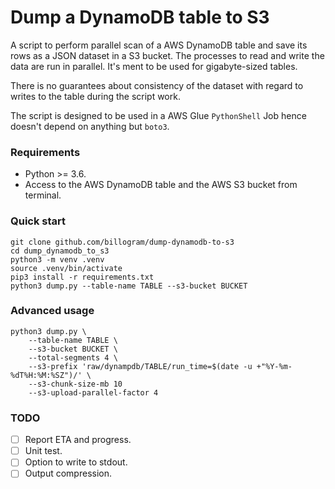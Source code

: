 # Dump a DynamoDB table to S3

A script to perform parallel scan of a AWS DynamoDB table and save its rows as
a JSON dataset in a S3 bucket. The processes to read and write the data are run in
parallel. It's ment to be used for gigabyte-sized tables.

There is no guarantees about consistency of the dataset with regard to writes to the
table during the script work.

The script is designed to be used in a AWS Glue `PythonShell` Job hence doesn't depend
on anything but `boto3`.

### Requirements

* Python >= 3.6.
* Access to the AWS DynamoDB table and the AWS S3 bucket from terminal.

### Quick start

```
git clone github.com/billogram/dump-dynamodb-to-s3
cd dump_dynamodb_to_s3
python3 -m venv .venv
source .venv/bin/activate
pip3 install -r requirements.txt
python3 dump.py --table-name TABLE --s3-bucket BUCKET
```

### Advanced usage

```
python3 dump.py \
    --table-name TABLE \
    --s3-bucket BUCKET \
    --total-segments 4 \
    --s3-prefix 'raw/dynampdb/TABLE/run_time=$(date -u +"%Y-%m-%dT%H:%M:%SZ")/' \
    --s3-chunk-size-mb 10
    --s3-upload-parallel-factor 4
```

### TODO

* [ ] Report ETA and progress.
* [ ] Unit test.
* [ ] Option to write to stdout.
* [ ] Output compression.
